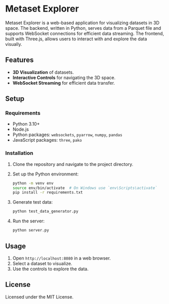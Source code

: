 # Metaset Explorer

Metaset Explorer is a web-based application for visualizing datasets in 3D space. The backend, written in Python, serves data from a Parquet file and supports WebSocket connections for efficient data streaming. The frontend, built with Three.js, allows users to interact with and explore the data visually.

## Features

- **3D Visualization** of datasets.
- **Interactive Controls** for navigating the 3D space.
- **WebSocket Streaming** for efficient data transfer.

## Setup

### Requirements

- Python 3.10+
- Node.js
- Python packages: `websockets`, `pyarrow`, `numpy`, `pandas`
- JavaScript packages: `three`, `pako`

### Installation

1. Clone the repository and navigate to the project directory.
2. Set up the Python environment:

   ```bash
   python -m venv env
   source env/bin/activate  # On Windows use `env\Scripts\activate`
   pip install -r requirements.txt
   ```

2. Generate test data:

   ```bash
   python test_data_generator.py
   ```

3. Run the server:

   ```bash
   python server.py
   ```


## Usage

1. Open `http://localhost:8080` in a web browser.
2. Select a dataset to visualize.
3. Use the controls to explore the data.

## License

Licensed under the MIT License.
